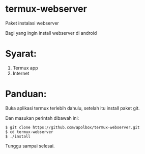 # termux-webserver
Paket instalasi webserver

Bagi yang ingin install webserver di android

# Syarat:
1. Termux app
2. Internet

# Panduan:
Buka aplikasi termux terlebih dahulu, setelah itu install paket git.

Dan masukan perintah dibawah ini:

    $ git clone https://github.com/apolbox/termux-webserver.git
    $ cd termux-webserver
    $ ./install

Tunggu sampai selesai.
